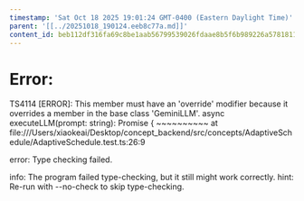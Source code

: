 ```yaml
---
timestamp: 'Sat Oct 18 2025 19:01:24 GMT-0400 (Eastern Daylight Time)'
parent: '[[../20251018_190124.eeb8c77a.md]]'
content_id: beb112df316fa69c8be1aab56799539026fdaae8b5f6b989226a57818113158b
---
```


# Error:

TS4114 \[ERROR]: This member must have an 'override' modifier because it overrides a member in the base class 'GeminiLLM'.
async executeLLM(prompt: string): Promise<string> {
\~~~~~~~~~~
at file:///Users/xiaokeai/Desktop/concept\_backend/src/concepts/AdaptiveSchedule/AdaptiveSchedule.test.ts:26:9

error: Type checking failed.

info: The program failed type-checking, but it still might work correctly.
hint: Re-run with --no-check to skip type-checking.
